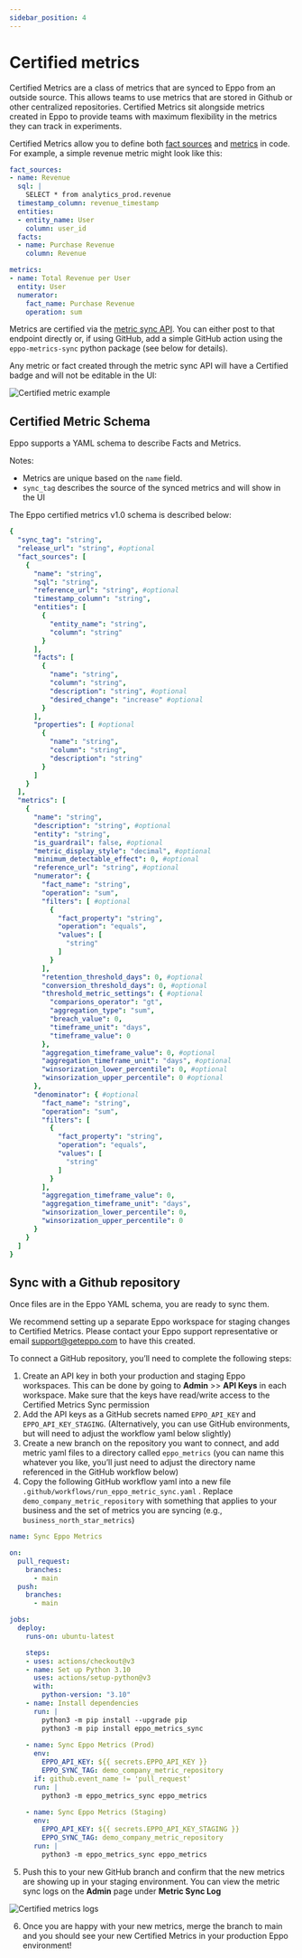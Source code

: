 ```yaml
---
sidebar_position: 4
---
```


# Certified metrics

Certified Metrics are a class of metrics that are synced to Eppo from an outside source. This allows teams to use metrics that are stored in Github or other centralized repositories. Certified Metrics sit alongside metrics created in Eppo to provide teams with maximum flexibility in the metrics they can track in experiments.

Certified Metrics allow you to define both [fact sources](/data-management/definitions/fact-sql) and [metrics](/data-management/metrics/) in code. For example, a simple revenue metric might look like this:

```yaml
fact_sources:
- name: Revenue
  sql: |
    SELECT * from analytics_prod.revenue
  timestamp_column: revenue_timestamp
  entities:
  - entity_name: User
    column: user_id
  facts:
  - name: Purchase Revenue
    column: Revenue

metrics:
- name: Total Revenue per User
  entity: User 
  numerator:
    fact_name: Purchase Revenue
    operation: sum
```

Metrics are certified via the [metric sync API](https://eppo.cloud/api/docs#/Metrics%20Sync/syncMetrics). You can either post to that endpoint directly or, if using GitHub, add a simple GitHub action using the `eppo-metrics-sync` python package (see below for details). 

Any metric or fact created through the metric sync API will have a Certified badge and will not be editable in the UI:

![Certified metric example](/img/metrics/certified-metrics-1.png)

## Certified Metric Schema
Eppo supports a YAML schema to describe Facts and Metrics.

Notes:
- Metrics are unique based on the `name` field.
- `sync_tag` describes the source of the synced metrics and will show in the UI

The Eppo certified metrics v1.0 schema is described below:
```yaml
{
  "sync_tag": "string",
  "release_url": "string", #optional
  "fact_sources": [
    {
      "name": "string",
      "sql": "string",
      "reference_url": "string", #optional
      "timestamp_column": "string",
      "entities": [
        {
          "entity_name": "string",
          "column": "string"
        }
      ],
      "facts": [
        {
          "name": "string",
          "column": "string",
          "description": "string", #optional
          "desired_change": "increase" #optional
        }
      ],
      "properties": [ #optional
        {
          "name": "string",
          "column": "string",
          "description": "string"
        }
      ]
    }
  ],
  "metrics": [
    {
      "name": "string",
      "description": "string", #optional
      "entity": "string",
      "is_guardrail": false, #optional
      "metric_display_style": "decimal", #optional
      "minimum_detectable_effect": 0, #optional
      "reference_url": "string", #optional
      "numerator": {
        "fact_name": "string",
        "operation": "sum",
        "filters": [ #optional
          {
            "fact_property": "string",
            "operation": "equals",
            "values": [
              "string"
            ]
          }
        ],
        "retention_threshold_days": 0, #optional
        "conversion_threshold_days": 0, #optional
        "threshold_metric_settings": { #optional
          "comparions_operator": "gt",
          "aggregation_type": "sum",
          "breach_value": 0,
          "timeframe_unit": "days",
          "timeframe_value": 0
        },
        "aggregation_timeframe_value": 0, #optional
        "aggregation_timeframe_unit": "days", #optional
        "winsorization_lower_percentile": 0, #optional
        "winsorization_upper_percentile": 0 #optional
      },
      "denominator": { #optional
        "fact_name": "string",
        "operation": "sum",
        "filters": [
          {
            "fact_property": "string",
            "operation": "equals",
            "values": [
              "string"
            ]
          }
        ],
        "aggregation_timeframe_value": 0,
        "aggregation_timeframe_unit": "days",
        "winsorization_lower_percentile": 0,
        "winsorization_upper_percentile": 0
      }
    }
  ]
}
```

## Sync with a Github repository

Once files are in the Eppo YAML schema, you are ready to sync them.

We recommend setting up a separate Eppo workspace for staging changes to Certified Metrics. Please contact your Eppo support representative or email support@geteppo.com to have this created.

To connect a GitHub repository, you’ll need to complete the following steps:
1. Create an API key in both your production and staging Eppo workspaces. This can be done by going to **Admin** >> **API Keys** in each workspace. Make sure that the keys have read/write access to the Certified Metrics Sync permission
2. Add the API keys as a GitHub secrets named `EPPO_API_KEY` and `EPPO_API_KEY_STAGING`. (Alternatively, you can use GitHub environments, but will need to adjust the workflow yaml below slightly)
3. Create a new branch on the repository you want to connect, and add metric yaml files to a directory called `eppo_metrics` (you can name this whatever you like, you’ll just need to adjust the directory name referenced in the GitHub workflow below)
4. Copy the following GitHub workflow yaml into a new file `.github/workflows/run_eppo_metric_sync.yaml` . Replace `demo_company_metric_repository` with something that applies to your business and the set of metrics you are syncing (e.g., `business_north_star_metrics`)

```yaml
name: Sync Eppo Metrics

on:
  pull_request:
    branches:
      - main
  push:
    branches:
      - main

jobs:
  deploy:
    runs-on: ubuntu-latest

    steps:
    - uses: actions/checkout@v3
    - name: Set up Python 3.10
      uses: actions/setup-python@v3
      with:
        python-version: "3.10"
    - name: Install dependencies
      run: |
        python3 -m pip install --upgrade pip
        python3 -m pip install eppo_metrics_sync
    
    - name: Sync Eppo Metrics (Prod)
      env:
        EPPO_API_KEY: ${{ secrets.EPPO_API_KEY }}
        EPPO_SYNC_TAG: demo_company_metric_repository
      if: github.event_name != 'pull_request'
      run: |
        python3 -m eppo_metrics_sync eppo_metrics
    
    - name: Sync Eppo Metrics (Staging)
      env:
        EPPO_API_KEY: ${{ secrets.EPPO_API_KEY_STAGING }}
        EPPO_SYNC_TAG: demo_company_metric_repository
      run: |
        python3 -m eppo_metrics_sync eppo_metrics
```

5. Push this to your new GitHub branch and confirm that the new metrics are showing up in your staging environment. You can view the metric sync logs on the **Admin** page under **Metric Sync Log**

![Certified metrics logs](/img/metrics/certified-metrics-2.png)

6. Once you are happy with your new metrics, merge the branch to main and you should see your new Certified Metrics in your production Eppo environment!